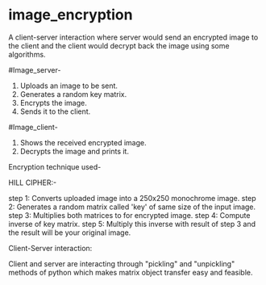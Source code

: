  # image_encryption


A client-server interaction where server would send an encrypted image to the client and the client would decrypt
back the image using some algorithms.

#Image_server- 
  1) Uploads an image to be sent.
  2) Generates a random key matrix.
  3) Encrypts the image.
  4) Sends it to the client.

#Image_client-
  1) Shows the received encrypted image.
  2) Decrypts the image and prints it.

Encryption technique used-
 
 HILL CIPHER:-

 step 1: Converts uploaded image into a 250x250 monochrome image.
 step 2: Generates a random matrix called 'key' of same size of the input image.
 step 3: Multiplies both matrices to for encrypted image.
 step 4: Compute inverse of key matrix.
 step 5: Multiply this inverse with result of step 3 and the result will be your original image.

Client-Server interaction:
 
 Client and server are interacting through "pickling" and "unpickling" methods of python which makes
 matrix object transfer easy and feasible.
